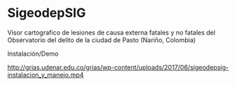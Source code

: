 # SigeodepSIG
Visor cartografico de lesiones de causa externa fatales y no fatales del Observatorio del delito de la ciudad de Pasto (Nariño, Colombia)

Instalación/Demo

http://grias.udenar.edu.co/grias/wp-content/uploads/2017/06/sigeodepsig-instalacion_y_manejo.mp4
